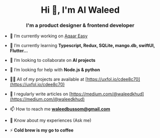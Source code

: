 <h1 align="center">Hi 👋, I'm Al Waleed</h1>
<h3 align="center">I'm a product designer & frontend developer</h3>

- 🔭 I’m currently working on [Aqaar Easy](Classified)

- 🌱 I’m currently learning **Typescript, Redux, SQLite, mango.db, swiftUI, Flutter...**

- 👯 I’m looking to collaborate on **AI projects**

- 🤝 I’m looking for help with **Node.js & python**

- 👨‍💻 All of my projects are available at [https://uxfol.io/cdee8c70](https://uxfol.io/cdee8c70)

- 📝 I regularly write articles on [https://medium.com/@waleedkhud](https://medium.com/@waleedkhud)

- 📫 How to reach me **waleedbussom@gmail.com**

- 📄 Know about my experiences (Ask me)

- ⚡  **Cold brew is my go to coffee**
